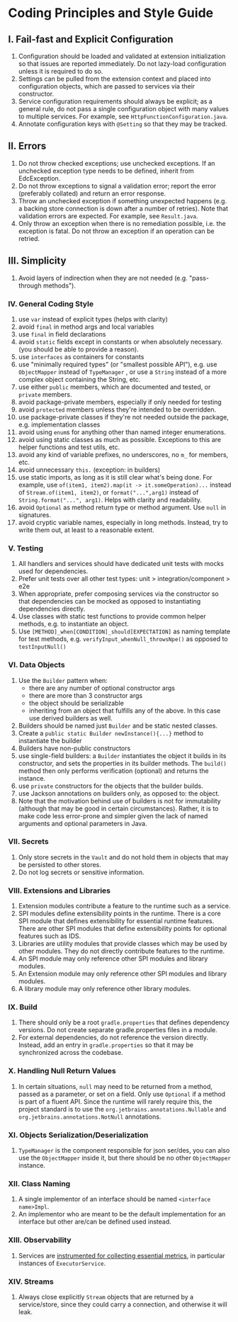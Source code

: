 # Coding Principles and Style Guide

## I. Fail-fast and Explicit Configuration

1. Configuration should be loaded and validated at extension initialization so that issues are reported immediately. Do
   not lazy-load configuration unless it is required to do so.
2. Settings can be pulled from the extension context and placed into configuration objects, which are passed to services
   via their constructor.
3. Service configuration requirements should always be explicit; as a general rule, do not pass a single configuration
   object with many values to multiple services.
   For example, see `HttpFunctionConfiguration.java`.
4. Annotate configuration keys with `@Setting` so that they may be tracked.

## II. Errors

1. Do not throw checked exceptions; use unchecked exceptions. If an unchecked exception type needs to be defined,
   inherit from EdcException.
2. Do not throw exceptions to signal a validation error; report the error (preferably collated) and return an error
   response.
3. Throw an unchecked exception if something unexpected happens (e.g. a backing store connection is down after a number
   of retries). Note that validation errors are expected.
   For example, see `Result.java`.
4. Only throw an exception when there is no remediation possible, i.e. the exception is fatal. Do not throw an exception
   if an operation can be retried.

## III. Simplicity

1. Avoid layers of indirection when they are not needed (e.g. "pass-through methods").

### IV. General Coding Style

1. use `var` instead of explicit types (helps with clarity)
2. avoid `final` in method args and local variables
3. use `final` in field declarations
4. avoid `static` fields except in constants or when absolutely necessary. (you should be able to provide a reason).
5. use `interfaces` as containers for constants
6. use "minimally required types" (or "smallest possible API"), e.g. use `ObjectMapper` instead of `TypeManager`
   , or use a `String` instead of a more complex object containing the String, etc.
7. use either `public` members, which are documented and tested, or `private` members.
8. avoid package-private members, especially if only needed for testing
9. avoid `protected` members unless they're intended to be overridden.
10. use package-private classes if they're not needed outside the package, e.g. implementation classes
11. avoid using `enum`s for anything other than named integer enumerations.
12. avoid using static classes as much as possible. Exceptions to this are helper functions and test utils, etc.
13. avoid any kind of variable prefixes, no underscores, no `m_` for members, etc.
14. avoid unnecessary `this.` (exception: in builders)
15. use static imports, as long as it is still clear what's being done. For example,
    use `of(item1, item2).map(it -> it.someOperation)...` instead of `Stream.of(item1, item2)`, or `format("...",arg1)`
    instead of `String.format("...", arg1)`. Helps with clarity and readability.
16. avoid `Optional` as method return type or method argument. Use `null` in signatures.
17. avoid cryptic variable names, especially in long methods. Instead, try to write them out, at least to a reasonable
    extent.

### V. Testing

1. All handlers and services should have dedicated unit tests with mocks used for dependencies.
2. Prefer unit tests over all other test types: unit > integration/component > e2e
3. When appropriate, prefer composing services via the constructor so that dependencies can be mocked as opposed to
   instantiating dependencies directly.
4. Use classes with static test functions to provide common helper methods, e.g. to instantiate an object.
5. Use `[METHOD]_when[CONDITION]_should[EXPECTATION]` as naming template for test methods,
   e.g. `verifyInput_whenNull_throwsNpe()` as opposed to `testInputNull()`

### VI. Data Objects

1. Use the `Builder` pattern when:
    - there are any number of optional constructor args
    - there are more than 3 constructor args
    - the object should be serializable
    - inheriting from an object that fulfills any of the above. In this case use derived builders as well.
2. Builders should be named just `Builder` and be static nested classes.
3. Create a `public static Builder newInstance(){...}` method to instantiate the builder
4. Builders have non-public constructors
5. use single-field builders: a `Builder` instantiates the object it builds in its constructor, and sets the properties
   in its builder methods. The `build()` method then only performs verification (optional) and returns the instance.
6. use `private` constructors for the objects that the builder builds.
7. use Jackson annotations on builders only, as opposed to: the object.
8. Note that the motivation behind use of builders is not for immutability (although that may be good in certain
   circumstances). Rather, it is to make code less error-prone and
   simpler given the lack of named arguments and optional parameters in Java.

### VII. Secrets

1. Only store secrets in the `Vault` and do not hold them in objects that may be persisted to other stores.
2. Do not log secrets or sensitive information.

### VIII. Extensions and Libraries

1. Extension modules contribute a feature to the runtime such as a service.
2. SPI modules define extensibility points in the runtime. There is a core SPI module that defines extensibility for
   essential runtime features. There are other SPI modules that
   define extensibility points for optional features such as IDS.
3. Libraries are utility modules that provide classes which may be used by other modules. They do not directly
   contribute features to the runtime.
4. An SPI module may only reference other SPI modules and library modules.
5. An Extension module may only reference other SPI modules and library modules.
6. A library module may only reference other library modules.

### IX. Build

1. There should only be a root `gradle.properties` that defines dependency versions. Do not create separate
   gradle.properties files in a module.
2. For external dependencies, do not reference the version directly. Instead, add an entry in `gradle.properties` so
   that it may be synchronized across the codebase.

### X. Handling Null Return Values

1. In certain situations, `null` may need to be returned from a method, passed as a parameter, or set on a field. Only
   use `Optional` if a method is part of a fluent API.
   Since the runtime will rarely require this, the project standard is to use the `org.jetbrains.annotations.Nullable`
   and `org.jetbrains.annotations.NotNull` annotations.

### XI. Objects Serialization/Deserialization

1. `TypeManager` is the component responsible for json ser/des, you can also use the `ObjectMapper` inside it, but there
   should be no other `ObjectMapper` instance.

### XII. Class Naming

1. A single implementor of an interface should be named `<interface name>Impl`.
2. An implementor who are meant to be the default implementation for an interface but other are/can be defined used
   instead.

### XIII. Observability

1. Services are [instrumented for collecting essential metrics](../metrics.md), in particular instances
   of `ExecutorService`.

### XIV. Streams

1. Always close explicitly `Stream` objects that are returned by a service/store, since they could carry a connection,
   and otherwise it will leak.